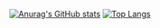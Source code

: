 [![Anurag's GitHub stats](https://github-readme-stats.vercel.app/api?username=andreaskrath&show_icons=true&theme=dark)](https://github.com/anuraghazra/github-readme-stats)
[![Top Langs](https://github-readme-stats.vercel.app/api/top-langs/?username=andreaskrath&layout=compact&langs_count=10&size_weight=0.5&count_weight=0.5&theme=dark)](https://github.com/anuraghazra/github-readme-stats)
